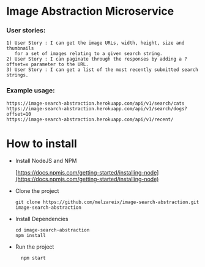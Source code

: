 # Image Abstraction Microservice
### User stories:
```
1) User Story : I can get the image URLs, width, height, size and thumbnails 
   for a set of images relating to a given search string.
2) User Story : I can paginate through the responses by adding a ?offset=x parameter to the URL.
3) User Story : I can get a list of the most recently submitted search strings.
```


### Example usage:

```
https://image-search-abstraction.herokuapp.com/api/v1/search/cats
https://image-search-abstraction.herokuapp.com/api/v1/search/dogs?offset=10
https://image-search-abstraction.herokuapp.com/api/v1/recent/
```


# How to install
 - Install NodeJS and NPM
 
    [https://docs.npmjs.com/getting-started/installing-node](https://docs.npmjs.com/getting-started/installing-node)
  
- Clone the project

  ```
  git clone https://github.com/melzareix/image-search-abstraction.git image-search-abstraction
  ```
- Install Dependencies

  ```
  cd image-search-abstraction
  npm install
  ```
- Run the project

  ```
    npm start
  ```
